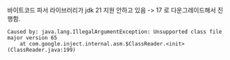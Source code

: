바이트코드 파서 라이브러리가 jdk 21 지원 안하고 있음 
-> 17 로 다운그레이드해서 진행함.

```
Caused by: java.lang.IllegalArgumentException: Unsupported class file major version 65
    at com.google.inject.internal.asm.$ClassReader.<init> (ClassReader.java:199)
```
